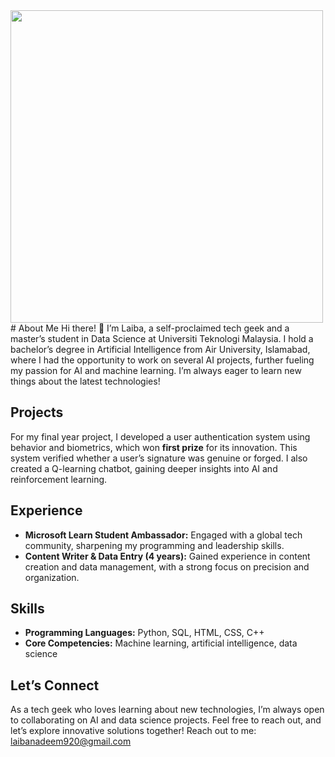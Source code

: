 <img src="profile/batch2/Laib00/me.jpg" width="500">
# About Me  
Hi there! 👋 I’m Laiba, a self-proclaimed tech geek and a master’s student in Data Science at Universiti Teknologi Malaysia. I hold a bachelor’s degree in Artificial Intelligence from Air University, Islamabad, where I had the opportunity to work on several AI projects, further fueling my passion for AI and machine learning. I’m always eager to learn new things about the latest technologies!

## Projects  
For my final year project, I developed a user authentication system using behavior and biometrics, which won **first prize** for its innovation. This system verified whether a user’s signature was genuine or forged. I also created a Q-learning chatbot, gaining deeper insights into AI and reinforcement learning.

## Experience  
- **Microsoft Learn Student Ambassador:** Engaged with a global tech community, sharpening my programming and leadership skills.  
- **Content Writer & Data Entry (4 years):** Gained experience in content creation and data management, with a strong focus on precision and organization.

## Skills  
- **Programming Languages:** Python, SQL, HTML, CSS, C++  
- **Core Competencies:** Machine learning, artificial intelligence, data science

## Let’s Connect  
As a tech geek who loves learning about new technologies, I’m always open to collaborating on AI and data science projects. Feel free to reach out, and let’s explore innovative solutions together!
Reach out to me: laibanadeem920@gmail.com

